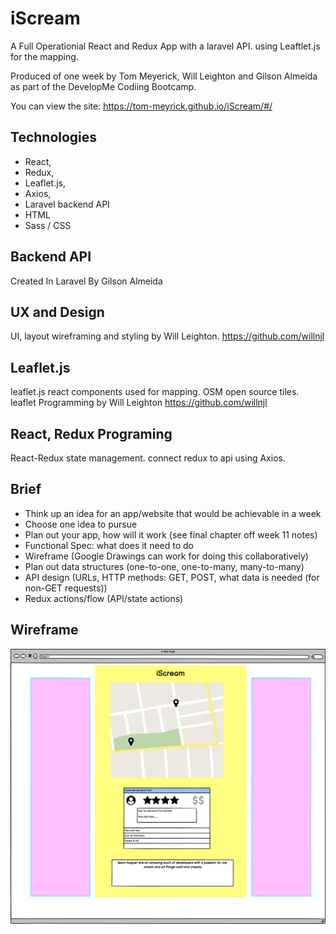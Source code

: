 
# iScream
A Full Operationial React and Redux App with a laravel API. using Leaftlet.js for the mapping.

Produced of one week by Tom Meyerick, Will Leighton and Gilson Almeida as part of the DevelopMe Codiing Bootcamp. 

You can view the site: 
https://tom-meyrick.github.io/iScream/#/

## Technologies
- React,
- Redux,
- Leaflet.js,
- Axios,
- Laravel backend API
- HTML
- Sass / CSS

## Backend API

Created In Laravel By Gilson Almeida

## UX and Design

UI, layout wireframing and styling by Will Leighton.
https://github.com/willnjl

## Leaflet.js
leaflet.js react components used for mapping. OSM open source tiles. leaflet Programming by Will Leighton
https://github.com/willnjl

## React, Redux Programing
React-Redux state management. connect redux to api using Axios.


## Brief

* Think up an idea for an app/website that would be     achievable in a week
* Choose one idea to pursue
* Plan out your app, how will it work (see final chapter off week 11 notes)
* Functional Spec: what does it need to do
* Wireframe (Google Drawings can work for doing this collaboratively)
* Plan out data structures (one-to-one, one-to-many, many-to-many)
* API design (URLs, HTTP methods: GET, POST, what data is needed (for non-GET requests))
* Redux actions/flow (API/state actions)


## Wireframe

![Wireframe](https://github.com/tom-meyrick/iScream/blob/master/src/assets/Wireframe.png?raw=true)